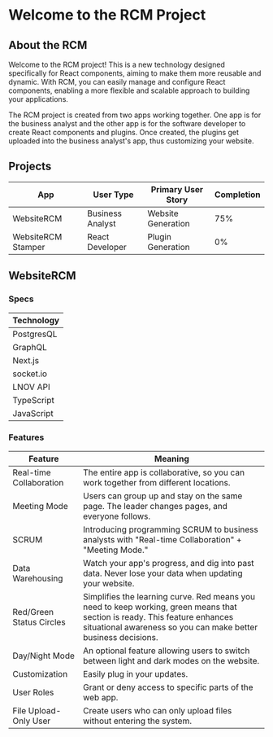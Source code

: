 
# Welcome to the RCM Project

## About the RCM

Welcome to the RCM project! This is a new technology designed specifically for React components, aiming to make them more reusable and dynamic. With RCM, you can easily manage and configure React components, enabling a more flexible and scalable approach to building your applications.

The RCM project is created from two apps working together. One app is for the business analyst and the other app is for the software developer to create React components and plugins. Once created, the plugins get uploaded into the business analyst's app, thus customizing your website.

## Projects

| App                | User Type          | Primary User Story       | Completion |
|--------------------|--------------------|--------------------------|------------|
| WebsiteRCM         | Business Analyst    | Website Generation        | 75%        |  
| WebsiteRCM Stamper | React Developer     | Plugin Generation         | 0%         |

## WebsiteRCM

### Specs

| Technology     |
|----------------|
| PostgresQL     |
| GraphQL        |
| Next.js        |
| socket.io      |
| LNOV API       |
| TypeScript     |
| JavaScript     |

### Features

| Feature                      | Meaning                                                                                           |
|-------------------------------|---------------------------------------------------------------------------------------------------|
| Real-time Collaboration       | The entire app is collaborative, so you can work together from different locations.               |
| Meeting Mode                  | Users can group up and stay on the same page. The leader changes pages, and everyone follows.      |
| SCRUM                         | Introducing programming SCRUM to business analysts with "Real-time Collaboration" + "Meeting Mode."|
| Data Warehousing              | Watch your app's progress, and dig into past data. Never lose your data when updating your website.|
| Red/Green Status Circles      | Simplifies the learning curve. Red means you need to keep working, green means that section is ready. This feature enhances situational awareness so you can make better business decisions. |
| Day/Night Mode                | An optional feature allowing users to switch between light and dark modes on the website.         |
| Customization                 | Easily plug in your updates.                                                                     |
| User Roles                    | Grant or deny access to specific parts of the web app.                                            |
| File Upload-Only User         | Create users who can only upload files without entering the system.                               |


<!-- # Welcome to MkDocs

For full documentation visit [mkdocs.org](https://www.mkdocs.org).

## Commands

* `mkdocs new [dir-name]` - Create a new project.
* `mkdocs serve` - Start the live-reloading docs server.
* `mkdocs build` - Build the documentation site.
* `mkdocs -h` - Print help message and exit.

## Project layout

    mkdocs.yml    # The configuration file.
    docs/
        index.md  # The documentation homepage.
        ...       # Other markdown pages, images and other files. -->
